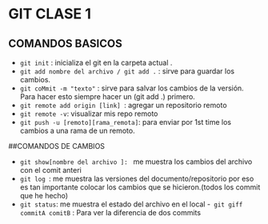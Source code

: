 # GIT CLASE 1
## COMANDOS BASICOS
- ````git init```` : inicializa el git en la carpeta actual .
- ````git add nombre del archivo / git add .```` : sirve para guardar los cambios.
- ````git coMmit -m "texto"```` : sirve para salvar los cambios de la versión. Para hacer esto siempre hacer un (git add .) primero.
- ````git remote add origin [link] ````: agregar un repositorio remoto 
- ````git remote -v````: visualizar mis repo remoto 
- ````git push -u [remoto][rama_remota]````: para enviar por 1st time los cambios a una rama de un remoto.

##COMANDOS DE CAMBIOS

- ````git show[nombre del archivo ]: ```` me muestra los cambios del archivo con el comit anteri
- ````git log ````: me muestra las versiones del documento/repositorio por eso es tan importante colocar los cambios que se hicieron.(todos los commit que he hecho)
- ````git status````: me muestra el estado del archivo en el local
-```` git giff commitA comitB```` : Para ver la diferencia de dos commits 
